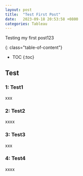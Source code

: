 ```yaml
---
layout: post
title:  "Test First Post"
date:   2023-09-18 20:53:58 +0800
categories: Tableau
---
```


Testing my first post123

{: class="table-of-content"}
* TOC
{:toc}

## Test

### 1: Test1
xxx

### 2: Test2
xxxx

### 3: Test3
xxx

### 4: Test4
xxxx
